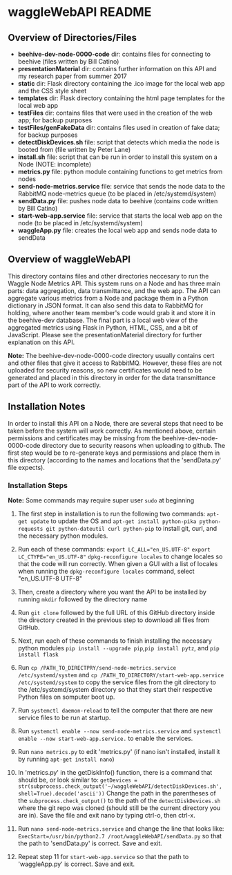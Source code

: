 # waggleWebAPI README

## Overview of Directories/Files

* **beehive-dev-node-0000-code** dir: contains files for connecting to beehive (files written by Bill Catino)
* **presentationMaterial** dir: contains further information on this API and my research paper from summer 2017
* **static** dir: Flask directory containing the .ico image for the local web app and the CSS style sheet
* **templates** dir: Flask directory containing the html page templates for the local web app
* **testFiles** dir: contains files that were used in the creation of the web app; for backup purposes
* **testFiles/genFakeData** dir: contains files used in creation of fake data; for backup purposes
* **detectDiskDevices.sh** file: script that detects which media the node is booted from (file written by Peter Lane)
* **install.sh** file: script that can be run in order to install this system on a Node (NOTE: incomplete)
* **metrics.py** file: python module containing functions to get metrics from nodes
* **send-node-metrics.service** file: service that sends the node data to the RabbitMQ node-metrics queue (to be placed in /etc/systemd/system)
* **sendData.py** file: pushes node data to beehive (contains code written by Bill Catino)
* **start-web-app.service** file: service that starts the local web app on the node (to be placed in /etc/systemd/system)
* **waggleApp.py** file: creates the local web app and sends node data to sendData

## Overview of waggleWebAPI
This directory contains files and other directories neccesary to run the Waggle Node Metrics API. This system runs on a Node and has three main parts: data aggregation, data transmittance, and the web app. The API can aggregate various metrics from a Node and package them in a Python dictionary in JSON format. It can also send this data to RabbitMQ for holding, where another team member's code would grab it and store it in the beehive-dev database. The final part is a local web view of the aggregated metrics using Flask in Python, HTML, CSS, and a bit of JavaScript. Please see the presentationMaterial directory for further explanation on this API.

**Note:** The beehive-dev-node-0000-code directory usually contains cert and other files that give it access to RabbitMQ. However, these files are not uploaded for security reasons, so new certificates would need to be generated and placed in this directory in order for the data transmittance part of the API to work correctly.

## Installation Notes
In order to install this API on a Node, there are several steps that need to be taken before the system will work correctly. As mentioned above, certain permissions and certificates may be missing from the beehive-dev-node-0000-code directory due to security reasons when uploading to github. The first step would be to re-generate keys and permissions and place them in this directory (according to the names and locations that the 'sendData.py' file expects).

### Installation Steps
**Note:** Some commands may require super user `sudo` at beginning

1. The first step in installation is to run the following two commands: `apt-get update` to update the OS and 
   `apt-get install python-pika python-requests git python-dateutil curl python-pip` to install git, curl, and the necessary    python modules.

2. Run each of these commands:
   `export LC_ALL="en_US.UTF-8"`
   `export LC_CTYPE="en_US.UTF-8"`
   `dpkg-reconfigure locales`
   to change locales so that the code will run correctly.
   When given a GUI with a list of locales when running the `dpkg-reconfigure locales` command, select "en_US.UTF-8 UTF-8"

3. Then, create a directory where you want the API to be installed by running `mkdir` followed by the directory name

4. Run `git clone` followed by the full URL of this GitHub directory inside the directory created in the previous step to        download all files from GitHub.

5. Next, run each of these commands to finish installing the necessary python modules
   `pip install --upgrade pip`,`pip install pytz`, and `pip install flask` 
   
6. Run `cp /PATH_TO_DIRECTPRY/send-node-metrics.service /etc/systemd/system` and 
   `cp /PATH_TO_DIRECTORY/start-web-app.service /etc/systemd/system` to copy the service files from the git directory to        the /etc/systemd/system directory so that they start their respective Python files on somputer boot up.
   
7. Run `systemctl daemon-reload` to tell the computer that there are new service files to be run at startup.

8. Run `systemctl enable --now send-node-metrics.service` and `systemctl enable --now start-web-app.service.` to enable the      services.

9. Run `nano metrics.py` to edit 'metrics.py' (if nano isn't installed, install it by running `apt-get install nano`)

10. In 'metrics.py' in the getDiskInfo() function, there is a command that should be, or look similar to: 
   `getDevices = str(subprocess.check_output('~/waggleWebAPI/detectDiskDevices.sh', shell=True).decode('ascii'))`
   Change the path in the parentheses of the `subprocess.check_output()` to the path of the `detectDiskDevices.sh` where the    git repo was cloned (should still be the current directory you are in). Save the file and exit nano by typing ctrl-o, then    ctrl-x.
   
11. Run `nano send-node-metrics.service` and change the line that looks like: 
    `ExecStart=/usr/bin/python2.7 /root/waggleWebAPI/sendData.py` so that the path to 'sendData.py' is correct. Save and         exit.

12. Repeat step 11 for `start-web-app.service` so that the path to 'waggleApp.py' is correct. Save and exit.
